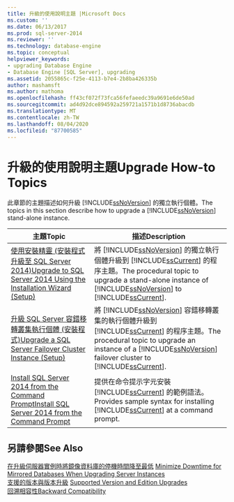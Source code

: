 ```yaml
---
title: 升級的使用說明主題 |Microsoft Docs
ms.custom: ''
ms.date: 06/13/2017
ms.prod: sql-server-2014
ms.reviewer: ''
ms.technology: database-engine
ms.topic: conceptual
helpviewer_keywords:
- upgrading Database Engine
- Database Engine [SQL Server], upgrading
ms.assetid: 2055865c-f25e-4113-b7e4-2b8ba426335b
author: mashamsft
ms.author: mathoma
ms.openlocfilehash: ff43cf072f73fca56fefaeedc39a9691e6de50ad
ms.sourcegitcommit: ad4d92dce894592a259721a1571b1d8736abacdb
ms.translationtype: MT
ms.contentlocale: zh-TW
ms.lasthandoff: 08/04/2020
ms.locfileid: "87700585"
---
```

# <a name="upgrade-how-to-topics"></a><span data-ttu-id="ae6cc-102">升級的使用說明主題</span><span class="sxs-lookup"><span data-stu-id="ae6cc-102">Upgrade How-to Topics</span></span>
  <span data-ttu-id="ae6cc-103">此章節的主題描述如何升級 [!INCLUDE[ssNoVersion](../../includes/ssnoversion-md.md)] 的獨立執行個體。</span><span class="sxs-lookup"><span data-stu-id="ae6cc-103">The topics in this section describe how to upgrade a [!INCLUDE[ssNoVersion](../../includes/ssnoversion-md.md)] stand-alone instance.</span></span>  
  
|<span data-ttu-id="ae6cc-104">主題</span><span class="sxs-lookup"><span data-stu-id="ae6cc-104">Topic</span></span>|<span data-ttu-id="ae6cc-105">描述</span><span class="sxs-lookup"><span data-stu-id="ae6cc-105">Description</span></span>|  
|-----------|-----------------|  
|[<span data-ttu-id="ae6cc-106">使用安裝精靈 &#40;安裝程式升級至 SQL Server 2014&#41;</span><span class="sxs-lookup"><span data-stu-id="ae6cc-106">Upgrade to SQL Server 2014 Using the Installation Wizard &#40;Setup&#41;</span></span>](../../database-engine/install-windows/upgrade-sql-server-using-the-installation-wizard-setup.md)|<span data-ttu-id="ae6cc-107">將 [!INCLUDE[ssNoVersion](../../includes/ssnoversion-md.md)] 的獨立執行個體升級到 [!INCLUDE[ssCurrent](../../includes/sscurrent-md.md)] 的程序主題。</span><span class="sxs-lookup"><span data-stu-id="ae6cc-107">The procedural topic to upgrade a stand-alone instance of [!INCLUDE[ssNoVersion](../../includes/ssnoversion-md.md)] to [!INCLUDE[ssCurrent](../../includes/sscurrent-md.md)].</span></span>|  
|[<span data-ttu-id="ae6cc-108">升級 SQL Server 容錯移轉叢集執行個體 &#40;安裝程式&#41;</span><span class="sxs-lookup"><span data-stu-id="ae6cc-108">Upgrade a SQL Server Failover Cluster Instance &#40;Setup&#41;</span></span>](../failover-clusters/windows/upgrade-a-sql-server-failover-cluster-instance-setup.md)|<span data-ttu-id="ae6cc-109">將 [!INCLUDE[ssNoVersion](../../includes/ssnoversion-md.md)] 容錯移轉叢集的執行個體升級到 [!INCLUDE[ssCurrent](../../includes/sscurrent-md.md)] 的程序主題。</span><span class="sxs-lookup"><span data-stu-id="ae6cc-109">The procedural topic to upgrade an instance of a [!INCLUDE[ssNoVersion](../../includes/ssnoversion-md.md)] failover cluster to [!INCLUDE[ssCurrent](../../includes/sscurrent-md.md)].</span></span>|  
|[<span data-ttu-id="ae6cc-110">Install SQL Server 2014 from the Command Prompt</span><span class="sxs-lookup"><span data-stu-id="ae6cc-110">Install SQL Server 2014 from the Command Prompt</span></span>](../../database-engine/install-windows/install-sql-server-from-the-command-prompt.md)|<span data-ttu-id="ae6cc-111">提供在命令提示字元安裝 [!INCLUDE[ssCurrent](../../includes/sscurrent-md.md)] 的範例語法。</span><span class="sxs-lookup"><span data-stu-id="ae6cc-111">Provides sample syntax for installing [!INCLUDE[ssCurrent](../../includes/sscurrent-md.md)] at a command prompt.</span></span>|  
  
## <a name="see-also"></a><span data-ttu-id="ae6cc-112">另請參閱</span><span class="sxs-lookup"><span data-stu-id="ae6cc-112">See Also</span></span>  
 <span data-ttu-id="ae6cc-113">[在升級伺服器實例時將鏡像資料庫的停機時間降至最低](../../database-engine/database-mirroring/upgrading-mirrored-instances.md) </span><span class="sxs-lookup"><span data-stu-id="ae6cc-113">[Minimize Downtime for Mirrored Databases When Upgrading Server Instances](../../database-engine/database-mirroring/upgrading-mirrored-instances.md) </span></span>  
 <span data-ttu-id="ae6cc-114">[支援的版本與版本升級](../../database-engine/install-windows/supported-version-and-edition-upgrades.md) </span><span class="sxs-lookup"><span data-stu-id="ae6cc-114">[Supported Version and Edition Upgrades](../../database-engine/install-windows/supported-version-and-edition-upgrades.md) </span></span>  
 [<span data-ttu-id="ae6cc-115">回溯相容性</span><span class="sxs-lookup"><span data-stu-id="ae6cc-115">Backward Compatibility</span></span>](../../../2014/getting-started/backward-compatibility.md)  
  
  
